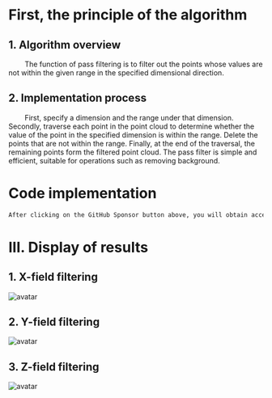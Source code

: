 #  First, the principle of the algorithm 

##  1. Algorithm overview 

    The function of pass filtering is to filter out the points whose values are not within the given range in the specified dimensional direction. 

##  2. Implementation process 

    First, specify a dimension and the range under that dimension. Secondly, traverse each point in the point cloud to determine whether the value of the point in the specified dimension is within the range. Delete the points that are not within the range. Finally, at the end of the traversal, the remaining points form the filtered point cloud. The pass filter is simple and efficient, suitable for operations such as removing background. 

#  Code implementation 

  ```python  
After clicking on the GitHub Sponsor button above, you will obtain access permissions to my private code repository ( https://github.com/slowlon/my_code_bar ) to view this blog code. By searching the code number of this blog, you can find the code you need, code number is: 2024020309574542962
  ```  
#  III. Display of results 

##  1. X-field filtering 

 ![avatar]( bc01156ec4a74c24884c43252b46f11e.png) 

##  2. Y-field filtering 

 ![avatar]( e7001c39a78c453f819ea83fa49cbd13.png) 

##  3. Z-field filtering 

 ![avatar]( e969c0904cb94f6fbf0e26aa2ed9b71c.png) 

